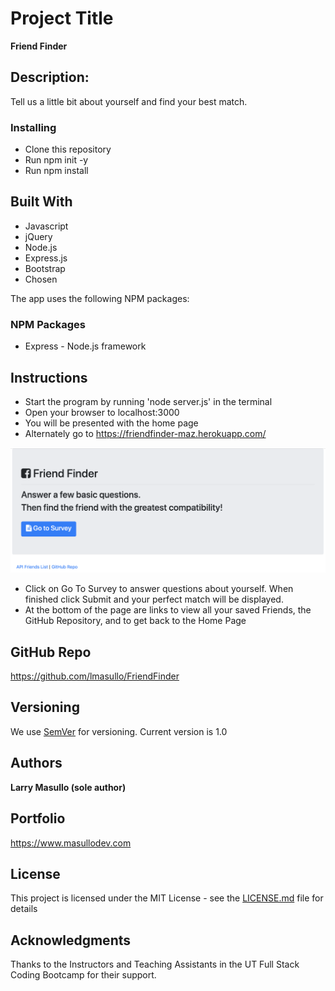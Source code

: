 # Project Title

**Friend Finder**

## Description:

Tell us a little bit about yourself and find your best match.

### Installing

* Clone this repository
* Run npm init -y
* Run npm install

## Built With

* Javascript
* jQuery
* Node.js
* Express.js
* Bootstrap
* Chosen

The app uses the following NPM packages: 

### NPM Packages

* Express - Node.js framework

## Instructions

* Start the program by running 'node server.js' in the terminal
* Open your browser to localhost:3000
* You will be presented with the home page
* Alternately go to https://friendfinder-maz.herokuapp.com/

![alt text](app/images/home.png "Home Page")

* Click on Go To Survey to answer questions about yourself. When finished click Submit and your perfect match will be displayed.
* At the bottom of the page are links to view all your saved Friends, the GitHub Repository, and to get back to the Home Page 

## GitHub Repo
https://github.com/lmasullo/FriendFinder

## Versioning

We use [SemVer](http://semver.org/) for versioning. 
Current version is 1.0

## Authors

**Larry Masullo (sole author)**

## Portfolio
https://www.masullodev.com

## License

This project is licensed under the MIT License - see the [LICENSE.md](LICENSE.md) file for details

## Acknowledgments

Thanks to the Instructors and Teaching Assistants in the UT Full Stack Coding Bootcamp for their support. 
